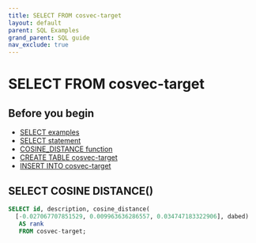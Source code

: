 ```yaml
---
title: SELECT FROM cosvec-target
layout: default
parent: SQL Examples
grand_parent: SQL guide
nav_exclude: true
---
```

# SELECT FROM cosvec-target

## Before you begin
* [SELECT examples](/docs/sql-guide/examples/sql-eg-select/sql-eg-select-home)
* [SELECT statement](/docs/sql-guide/statements/statement-select)
* [COSINE_DISTANCE function](/docs/sql-guide/functions/function-cosine-distance)
* [CREATE TABLE cosvec-target](/docs/sql-guide/examples/sql-eg-table/sql-eg-table-create-cosvec-target)
* [INSERT INTO cosvec-target](/docs/sql-guide/examples/sql-eg-insert/sql-eg-insert-bulk-cosvec-target)

## SELECT COSINE DISTANCE()

```sql
SELECT id, description, cosine_distance(
  [-0.027067707851529, 0.009963636286557, 0.034747183322906], dabed)
   AS rank
   FROM cosvec-target;
```
